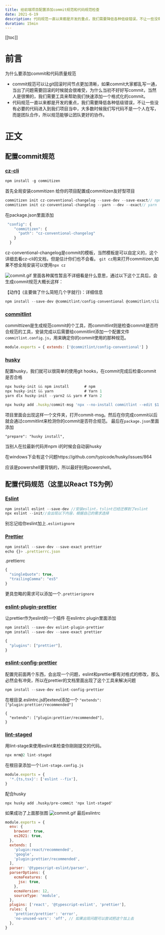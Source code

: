 ```yaml
---
title: 给前端项目配置添加commit规范和代码规范检查
date: 2021-6-19
description: 代码规范一直以来都是开发的重点，我们需要降低各种低级错误，不让一些没有必要的代码进入到我们项目当中，大多数时候我们写代码不是一个人在写，而是团队合作，所以规范能够让团队更好的协作。
duration: 15min
---
```

[[toc]]

# 前言
为什么要添加commit和代码质量规范
- commit规范可以让git回滚时间节点更加清晰，如果commit大家都乱写一通，当出了问题需要回滚的时候就会很难受，为什么当初不好好写commit，当然人是很懒的，我们需要工具来帮助我们快速添加一个格式化的commit。
- 代码规范一直以来都是开发的重点，我们需要降低各种低级错误，不让一些没有必要的代码进入到我们项目当中，大多数时候我们写代码不是一个人在写，而是团队合作，所以规范能够让团队更好的协作。
# 正文
## 配置commit规范
### [cz-cli](https://github.com/commitizen/cz-cli) 

```js
npm install -g commitizen
```
首先全局安装commitizen
给你的项目配置成commitizen友好型项目

```js
commitizen init cz-conventional-changelog --save-dev --save-exact// npm
commitizen init cz-conventional-changelog --yarn --dev --exact// yarn
```

在package.json里面添加

```js
 "config": {
    "commitizen": {
      "path": "cz-conventional-changelog"
    }
  }
```

cz-conventional-changelog是commit的模板，当然模板是可以自定义的，这个详细去看cz-cli的文档，但是估计你们也不会看。
`git cz`用来打开commitizen,如果不想全局安装可以使用`npx cz`

![commit.gif](https://p3-juejin.byteimg.com/tos-cn-i-k3u1fbpfcp/9f10c7cc06214d0e8ac374608e60ba2f~tplv-k3u1fbpfcp-watermark.image)
里面各种属性暂且不详细看是什么意思，通过以下这个工具后，会生成commit规范大概长这样：

【动作】(主要做了什么简短几个字就行)：详细信息

```js
npm install --save-dev @commitlint/config-conventional @commitlint/cli
```
###  [commitlint](https://github.com/conventional-changelog/commitlint)
committizen是生成规范commit的个工具，而commitlint则是检查commit是否符合规范的工具，安装完成以后需要给commitlint添加一个配置文件`commitlint.config.js`，用来确定你的commit使用的那种规范。

```js
module.exports = { extends: ['@commitlint/config-conventional'] }
```



### [husky ](https://github.com/typicode/husky)
配置husky，我们就可以很简单的使用git hooks，在commit完成后检查commit是否合格

```js
npx husky-init && npm install       # npm
npx husky-init && yarn              # Yarn 1
yarn dlx husky-init --yarn2 && yarn # Yarn 2

npx husky add .husky/commit-msg 'npx --no-install commitlint --edit $1'
```

项目里面会出现这样一个文件夹，打开commit-msg。然后在你完成commit以后就会通过commitlint来检测你的commit是否符合规范。
最后在`package.json`里面添加

`"prepare": "husky install",`

当别人在拉最新代码并npm i的时候会自动装husky

在windows下会有这个问题https://github.com/typicode/husky/issues/864

应该是powershell要背锅的，所以最好别用powershell。
## 配置代码规范（这里以React TS为例）
### [Eslint](https://eslint.org/docs/user-guide/getting-started)

```js
npm install eslint --save-dev //安装eslint，tslint已经迁移到了eslint
npx eslint --init//会出现以下内容，根据自己的需求选择
```


别忘记给你eslint加上`.eslintignore`

### [Prettier](https://prettier.io/docs/en/install.html)

```js
npm install --save-dev --save-exact prettier
echo {}> .prettierrc.json
```

.prettierrc

```js
{
  "singleQuote": true,
  "trailingComma": "es5"
}
```
更具忽略的需求可以添加一个`.prettierignore`

### [eslint-plugin-prettier](https://github.com/prettier/eslint-plugin-prettier)
让prettier作为eslint的一个插件
在eslintrc plugin里面添加
```js
npm install --save-dev eslint-plugin-prettier
npm install --save-dev --save-exact prettier
```
```js
{
  "plugins": ["prettier"],
}
```

### [eslint-config-prettier](https://github.com/prettier/eslint-config-prettier)
配置完前面两个东西，会出现一个问题，eslint和prettier都有对格式的修改，那么必然会有冲突，所以在prettier的文档里面出现了这个工具来解决问题


```js
npm install --save-dev eslint-config-prettier
```
在根目录.eslintrc.js的extend添加一个 `"extends": ["plugin:prettier/recommended"]`

```
{
  "extends": ["plugin:prettier/recommended"],
}
```

### [lint-staged](https://github.com/okonet/lint-staged)
用lint-stage来使用eslint来检查你刚刚提交的代码。

```js
npx mrm@2 lint-staged
```
在根目录添加一个`lint-stage.config.js`

```js
module.exports = {
  '*.{ts,tsx}': ['eslint --fix'],
}
```
配合husky
```
npx husky add .husky/pre-commit 'npx lint-staged'
```
如果成功了上面那张图
![commit.gif](https://p3-juejin.byteimg.com/tos-cn-i-k3u1fbpfcp/9f10c7cc06214d0e8ac374608e60ba2f~tplv-k3u1fbpfcp-watermark.image)
最后eslintrc

```js
module.exports = {
  env: {
    browser: true,
    es2021: true,
  },
  extends: [
    'plugin:react/recommended',
    'google',
    'plugin:prettier/recommended',
  ],
  parser: '@typescript-eslint/parser',
  parserOptions: {
    ecmaFeatures: {
      jsx: true,
    },
    ecmaVersion: 12,
    sourceType: 'module',
  },
  plugins: ['react', '@typescript-eslint', 'prettier'],
  rules: {
    'prettier/prettier': 'error',
    'no-unused-vars': 'off', // 如果出现问题可以尝试把这个加上去
  },
}
```


